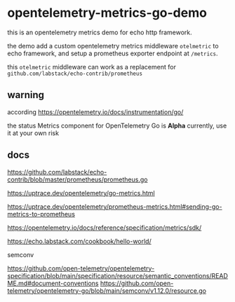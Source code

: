 # opentelemetry-metrics-go-demo

this is an opentelemetry metrics demo for echo http framework.

the demo add a custom opentelemetry metrics middleware `otelmetric` to echo framework, and setup a prometheus exporter endpoint at `/metrics`.

this `otelmetric` middleware can work as a replacement for `github.com/labstack/echo-contrib/prometheus`

## warning

according https://opentelemetry.io/docs/instrumentation/go/

the status Metrics component for OpenTelemetry Go is **Alpha** currently, use it at your own risk

## docs

https://github.com/labstack/echo-contrib/blob/master/prometheus/prometheus.go

https://uptrace.dev/opentelemetry/go-metrics.html

https://uptrace.dev/opentelemetry/prometheus-metrics.html#sending-go-metrics-to-prometheus

https://opentelemetry.io/docs/reference/specification/metrics/sdk/

https://echo.labstack.com/cookbook/hello-world/

semconv

https://github.com/open-telemetry/opentelemetry-specification/blob/main/specification/resource/semantic_conventions/README.md#document-conventions
https://github.com/open-telemetry/opentelemetry-go/blob/main/semconv/v1.12.0/resource.go
